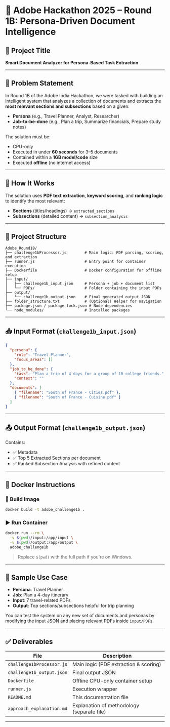 # 📄 Adobe Hackathon 2025 – Round 1B: Persona-Driven Document Intelligence

## 🚀 Project Title
**Smart Document Analyzer for Persona-Based Task Extraction**

---

## 📌 Problem Statement

In Round 1B of the Adobe India Hackathon, we were tasked with building an intelligent system that analyzes a collection of documents and extracts the **most relevant sections and subsections** based on a given:

- **Persona** (e.g., Travel Planner, Analyst, Researcher)
- **Job-to-be-done** (e.g., Plan a trip, Summarize financials, Prepare study notes)

The solution must be:
- CPU-only
- Executed in under **60 seconds** for 3–5 documents
- Contained within a **1GB model/code** size
- Executed **offline** (no internet access)

---

## 🧠 How It Works

The solution uses **PDF text extraction**, **keyword scoring**, and **ranking logic** to identify the most relevant:
- **Sections** (titles/headings) → `extracted_sections`
- **Subsections** (detailed content) → `subsection_analysis`

---

## 📁 Project Structure

```
Adobe_Round1B/
├── challenge1bProcessor.js        # Main logic: PDF parsing, scoring, and extraction
├── runner.js                      # Entry point for container execution
├── Dockerfile                     # Docker configuration for offline setup
├── input/
│   ├── challenge1b_input.json     # Persona + job + document list
│   └── PDFs/                      # Folder containing the input PDFs
├── output/
│   └── challenge1b_output.json    # Final generated output JSON
├── folder_structure.txt           # (Optional) Helper for navigation
├── package.json / package-lock.json # Node dependencies
└── node_modules/                  # Installed packages
```

---

## 📥 Input Format (`challenge1b_input.json`)

```json
{
  "persona": {
    "role": "Travel Planner",
    "focus_areas": []
  },
  "job_to_be_done": {
    "task": "Plan a trip of 4 days for a group of 10 college friends.",
    "context": ""
  },
  "documents": [
    { "filename": "South of France - Cities.pdf" },
    { "filename": "South of France - Cuisine.pdf" }
  ]
}
```

---

## 📤 Output Format (`challenge1b_output.json`)

Contains:
- ✅ Metadata
- ✅ Top 5 Extracted Sections per document
- ✅ Ranked Subsection Analysis with refined content

---

## 🐳 Docker Instructions

### 🔧 Build Image
```bash
docker build -t adobe_challenge1b .
```

### ▶️ Run Container
```bash
docker run --rm \
  -v $(pwd)/input:/app/input \
  -v $(pwd)/output:/app/output \
  adobe_challenge1b
```

> Replace `$(pwd)` with the full path if you're on Windows.

---

## 🧪 Sample Use Case

- **Persona**: Travel Planner  
- **Job**: Plan a 4-day itinerary  
- **Input**: 7 travel-related PDFs  
- **Output**: Top sections/subsections helpful for trip planning

You can test the system on any new set of documents and personas by modifying the input JSON and placing relevant PDFs inside `input/PDFs`.

---

## ✅ Deliverables

| File                      | Description                                  |
|---------------------------|----------------------------------------------|
| `challenge1bProcessor.js` | Main logic (PDF extraction & scoring)        |
| `challenge1b_output.json` | Final output JSON                            |
| `Dockerfile`              | Offline CPU-only container setup             |
| `runner.js`               | Execution wrapper                            |
| `README.md`               | This documentation file                      |
| `approach_explanation.md`| Explanation of methodology (separate file)   |

---



